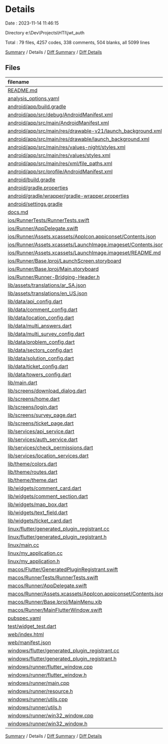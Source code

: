 # Details

Date : 2023-11-14 11:46:15

Directory e:\\Dev\\Projects\\HTI\\jwt_auth

Total : 79 files,  4257 codes, 338 comments, 504 blanks, all 5099 lines

[Summary](results.md) / Details / [Diff Summary](diff.md) / [Diff Details](diff-details.md)

## Files
| filename | language | code | comment | blank | total |
| :--- | :--- | ---: | ---: | ---: | ---: |
| [README.md](/README.md) | Markdown | 10 | 0 | 7 | 17 |
| [analysis_options.yaml](/analysis_options.yaml) | YAML | 3 | 22 | 4 | 29 |
| [android/app/build.gradle](/android/app/build.gradle) | Groovy | 51 | 5 | 12 | 68 |
| [android/app/src/debug/AndroidManifest.xml](/android/app/src/debug/AndroidManifest.xml) | XML | 6 | 4 | 2 | 12 |
| [android/app/src/main/AndroidManifest.xml](/android/app/src/main/AndroidManifest.xml) | XML | 54 | 8 | 4 | 66 |
| [android/app/src/main/res/drawable-v21/launch_background.xml](/android/app/src/main/res/drawable-v21/launch_background.xml) | XML | 4 | 7 | 2 | 13 |
| [android/app/src/main/res/drawable/launch_background.xml](/android/app/src/main/res/drawable/launch_background.xml) | XML | 4 | 7 | 2 | 13 |
| [android/app/src/main/res/values-night/styles.xml](/android/app/src/main/res/values-night/styles.xml) | XML | 9 | 9 | 1 | 19 |
| [android/app/src/main/res/values/styles.xml](/android/app/src/main/res/values/styles.xml) | XML | 9 | 9 | 1 | 19 |
| [android/app/src/main/res/xml/file_paths.xml](/android/app/src/main/res/xml/file_paths.xml) | XML | 4 | 0 | 0 | 4 |
| [android/app/src/profile/AndroidManifest.xml](/android/app/src/profile/AndroidManifest.xml) | XML | 5 | 4 | 2 | 11 |
| [android/build.gradle](/android/build.gradle) | Groovy | 37 | 0 | 5 | 42 |
| [android/gradle.properties](/android/gradle.properties) | Properties | 3 | 0 | 1 | 4 |
| [android/gradle/wrapper/gradle-wrapper.properties](/android/gradle/wrapper/gradle-wrapper.properties) | Properties | 5 | 0 | 1 | 6 |
| [android/settings.gradle](/android/settings.gradle) | Groovy | 16 | 0 | 5 | 21 |
| [docs.md](/docs.md) | Markdown | 0 | 0 | 1 | 1 |
| [ios/RunnerTests/RunnerTests.swift](/ios/RunnerTests/RunnerTests.swift) | Swift | 7 | 2 | 4 | 13 |
| [ios/Runner/AppDelegate.swift](/ios/Runner/AppDelegate.swift) | Swift | 12 | 0 | 2 | 14 |
| [ios/Runner/Assets.xcassets/AppIcon.appiconset/Contents.json](/ios/Runner/Assets.xcassets/AppIcon.appiconset/Contents.json) | JSON | 122 | 0 | 1 | 123 |
| [ios/Runner/Assets.xcassets/LaunchImage.imageset/Contents.json](/ios/Runner/Assets.xcassets/LaunchImage.imageset/Contents.json) | JSON | 23 | 0 | 1 | 24 |
| [ios/Runner/Assets.xcassets/LaunchImage.imageset/README.md](/ios/Runner/Assets.xcassets/LaunchImage.imageset/README.md) | Markdown | 3 | 0 | 2 | 5 |
| [ios/Runner/Base.lproj/LaunchScreen.storyboard](/ios/Runner/Base.lproj/LaunchScreen.storyboard) | XML | 36 | 1 | 1 | 38 |
| [ios/Runner/Base.lproj/Main.storyboard](/ios/Runner/Base.lproj/Main.storyboard) | XML | 25 | 1 | 1 | 27 |
| [ios/Runner/Runner-Bridging-Header.h](/ios/Runner/Runner-Bridging-Header.h) | C++ | 1 | 0 | 1 | 2 |
| [lib/assets/translations/ar_SA.json](/lib/assets/translations/ar_SA.json) | JSON | 7 | 0 | 1 | 8 |
| [lib/assets/translations/en_US.json](/lib/assets/translations/en_US.json) | JSON | 7 | 0 | 1 | 8 |
| [lib/data/api_config.dart](/lib/data/api_config.dart) | Dart | 20 | 6 | 8 | 34 |
| [lib/data/comment_config.dart](/lib/data/comment_config.dart) | Dart | 23 | 0 | 4 | 27 |
| [lib/data/location_config.dart](/lib/data/location_config.dart) | Dart | 5 | 0 | 2 | 7 |
| [lib/data/multi_answers.dart](/lib/data/multi_answers.dart) | Dart | 11 | 0 | 3 | 14 |
| [lib/data/multi_survey_config.dart](/lib/data/multi_survey_config.dart) | Dart | 29 | 0 | 7 | 36 |
| [lib/data/problem_config.dart](/lib/data/problem_config.dart) | Dart | 11 | 0 | 3 | 14 |
| [lib/data/sectors_config.dart](/lib/data/sectors_config.dart) | Dart | 13 | 0 | 2 | 15 |
| [lib/data/solution_config.dart](/lib/data/solution_config.dart) | Dart | 11 | 0 | 3 | 14 |
| [lib/data/ticket_config.dart](/lib/data/ticket_config.dart) | Dart | 71 | 4 | 8 | 83 |
| [lib/data/towers_config.dart](/lib/data/towers_config.dart) | Dart | 13 | 0 | 4 | 17 |
| [lib/main.dart](/lib/main.dart) | Dart | 22 | 0 | 4 | 26 |
| [lib/screens/download_dialog.dart](/lib/screens/download_dialog.dart) | Dart | 71 | 0 | 9 | 80 |
| [lib/screens/home.dart](/lib/screens/home.dart) | Dart | 293 | 3 | 17 | 313 |
| [lib/screens/login.dart](/lib/screens/login.dart) | Dart | 99 | 1 | 6 | 106 |
| [lib/screens/survey_page.dart](/lib/screens/survey_page.dart) | Dart | 259 | 4 | 13 | 276 |
| [lib/screens/ticket_page.dart](/lib/screens/ticket_page.dart) | Dart | 774 | 16 | 33 | 823 |
| [lib/services/api_service.dart](/lib/services/api_service.dart) | Dart | 314 | 6 | 37 | 357 |
| [lib/services/auth_service.dart](/lib/services/auth_service.dart) | Dart | 62 | 1 | 11 | 74 |
| [lib/services/check_permissions.dart](/lib/services/check_permissions.dart) | Dart | 22 | 0 | 2 | 24 |
| [lib/services/location_services.dart](/lib/services/location_services.dart) | Dart | 24 | 2 | 6 | 32 |
| [lib/theme/colors.dart](/lib/theme/colors.dart) | Dart | 7 | 0 | 2 | 9 |
| [lib/theme/routes.dart](/lib/theme/routes.dart) | Dart | 4 | 1 | 1 | 6 |
| [lib/theme/theme.dart](/lib/theme/theme.dart) | Dart | 7 | 0 | 2 | 9 |
| [lib/widgets/comment_card.dart](/lib/widgets/comment_card.dart) | Dart | 53 | 0 | 4 | 57 |
| [lib/widgets/comment_section.dart](/lib/widgets/comment_section.dart) | Dart | 80 | 1 | 7 | 88 |
| [lib/widgets/map_box.dart](/lib/widgets/map_box.dart) | Dart | 60 | 0 | 4 | 64 |
| [lib/widgets/text_field.dart](/lib/widgets/text_field.dart) | Dart | 64 | 0 | 3 | 67 |
| [lib/widgets/ticket_card.dart](/lib/widgets/ticket_card.dart) | Dart | 236 | 2 | 7 | 245 |
| [linux/flutter/generated_plugin_registrant.cc](/linux/flutter/generated_plugin_registrant.cc) | C++ | 11 | 4 | 5 | 20 |
| [linux/flutter/generated_plugin_registrant.h](/linux/flutter/generated_plugin_registrant.h) | C++ | 5 | 5 | 6 | 16 |
| [linux/main.cc](/linux/main.cc) | C++ | 5 | 0 | 2 | 7 |
| [linux/my_application.cc](/linux/my_application.cc) | C++ | 74 | 11 | 20 | 105 |
| [linux/my_application.h](/linux/my_application.h) | C++ | 7 | 7 | 5 | 19 |
| [macos/Flutter/GeneratedPluginRegistrant.swift](/macos/Flutter/GeneratedPluginRegistrant.swift) | Swift | 18 | 3 | 4 | 25 |
| [macos/RunnerTests/RunnerTests.swift](/macos/RunnerTests/RunnerTests.swift) | Swift | 7 | 2 | 4 | 13 |
| [macos/Runner/AppDelegate.swift](/macos/Runner/AppDelegate.swift) | Swift | 8 | 0 | 2 | 10 |
| [macos/Runner/Assets.xcassets/AppIcon.appiconset/Contents.json](/macos/Runner/Assets.xcassets/AppIcon.appiconset/Contents.json) | JSON | 68 | 0 | 1 | 69 |
| [macos/Runner/Base.lproj/MainMenu.xib](/macos/Runner/Base.lproj/MainMenu.xib) | XML | 343 | 0 | 1 | 344 |
| [macos/Runner/MainFlutterWindow.swift](/macos/Runner/MainFlutterWindow.swift) | Swift | 12 | 0 | 4 | 16 |
| [pubspec.yaml](/pubspec.yaml) | YAML | 43 | 60 | 17 | 120 |
| [test/widget_test.dart](/test/widget_test.dart) | Dart | 14 | 10 | 6 | 30 |
| [web/index.html](/web/index.html) | HTML | 38 | 16 | 6 | 60 |
| [web/manifest.json](/web/manifest.json) | JSON | 35 | 0 | 1 | 36 |
| [windows/flutter/generated_plugin_registrant.cc](/windows/flutter/generated_plugin_registrant.cc) | C++ | 15 | 4 | 5 | 24 |
| [windows/flutter/generated_plugin_registrant.h](/windows/flutter/generated_plugin_registrant.h) | C++ | 5 | 5 | 6 | 16 |
| [windows/runner/flutter_window.cpp](/windows/runner/flutter_window.cpp) | C++ | 49 | 7 | 16 | 72 |
| [windows/runner/flutter_window.h](/windows/runner/flutter_window.h) | C++ | 20 | 5 | 9 | 34 |
| [windows/runner/main.cpp](/windows/runner/main.cpp) | C++ | 30 | 4 | 10 | 44 |
| [windows/runner/resource.h](/windows/runner/resource.h) | C++ | 9 | 6 | 2 | 17 |
| [windows/runner/utils.cpp](/windows/runner/utils.cpp) | C++ | 54 | 2 | 10 | 66 |
| [windows/runner/utils.h](/windows/runner/utils.h) | C++ | 8 | 6 | 6 | 20 |
| [windows/runner/win32_window.cpp](/windows/runner/win32_window.cpp) | C++ | 210 | 24 | 55 | 289 |
| [windows/runner/win32_window.h](/windows/runner/win32_window.h) | C++ | 48 | 31 | 24 | 103 |

[Summary](results.md) / Details / [Diff Summary](diff.md) / [Diff Details](diff-details.md)